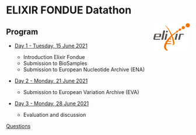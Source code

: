 # ELIXIR FONDUE Datathon 

<img align="right" src="images/logo_elixir.png" width="100"/>

## Program
* [Day 1 - Tuesday, 15 June 2021](day_1.md)

  * Introduction Elixir Fondue
  * Submission to BioSamples
  * Submission to European Nucleotide Archive (ENA)
  

* [Day 2 - Monday, 21 June 2021](day_2.md)

  * Submission to European Variation Archive (EVA)

* [Day 3 - Monday, 28 June 2021](day_3.md)

  * Evaluation and discussion


  
[Questions](../../../issues)

